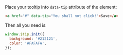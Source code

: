 Place your tooltip into `data-tip` attribute of the element:

```html
<a href="#" data-tip="You shall not click!">Save</a>
```

Then all you need is:
```javascript
window.$tip.init({
  background: '#212121',
  color: '#FAFAFA',
});
```
